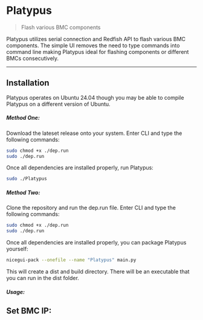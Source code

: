 # Platypus

> Flash various BMC components

Platypus utilizes serial connection and Redfish API to flash various BMC 
components. The simple UI removes the need to type commands into command line
making Platypus ideal for flashing components or different BMCs consecutively.

---

## Installation

Platypus operates on Ubuntu 24.04 though you may be able to compile Platypus on a different version of Ubuntu.

#####  Method One:
Download the lateset release onto your system.
Enter CLI and type the following commands:
  ```sh
  sudo chmod +x ./dep.run 
sudo ./dep.run
  ```
Once all dependencies are installed properly, run Platypus:
  ```sh
  sudo ./Platypus
  ```

##### Method Two: 
Clone the repository and run the dep.run file.
Enter CLI and type the following commands:
  ```sh
  sudo chmod +x ./dep.run 
  sudo ./dep.run
  ```
Once all dependencies are installed properly, you can package Platypus yourself:
  ```sh
  nicegui-pack --onefile --name "Platypus" main.py
  ```
This will create a dist and build directory. There will be an executable that you can run in the dist folder.

##### Usage:

## Set BMC IP:
